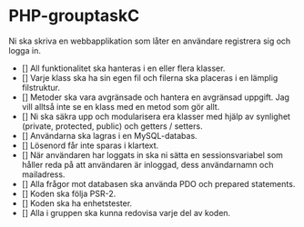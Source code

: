 # PHP-grouptaskC
Ni ska skriva en webbapplikation som låter en användare registrera sig och logga in.

- [] All funktionalitet ska hanteras i en eller flera klasser.
- [] Varje klass ska ha sin egen fil och filerna ska placeras i en lämplig filstruktur.
- [] Metoder ska vara avgränsade och hantera en avgränsad uppgift. Jag vill alltså inte se en klass med en metod som gör allt.
- [] Ni ska säkra upp och modularisera era klasser med hjälp av synlighet (private, protected, public) och getters / setters.
- [] Användarna ska lagras i en MySQL-databas.
- [] Lösenord får inte sparas i klartext.
- [] När användaren har loggats in ska ni sätta en sessionsvariabel som håller reda på att användaren är inloggad, dess användarnamn och mailadress.
- [] Alla frågor mot databasen ska använda PDO och prepared statements.
- [] Koden ska följa PSR-2.
- [] Koden ska ha enhetstester.
- [] Alla i gruppen ska kunna redovisa varje del av koden.
